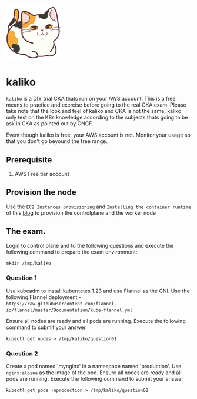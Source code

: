 <img src="img/imgbin_calico-cat.png" width=30% height=30%>
<!--- https://imgbin.com/png/teExm7p4/calico-cat-%E9%A6%99%E7%AE%B1%E5%BA%A7%E3%82%8A-illustrator-png --->

# kaliko
`kaliko` is a DIY trial CKA thats run on your AWS account. This is a free means to practice and exercise before going to the real CKA exam. Please take note that the look and feel of kaliko and CKA is not the same. kaliko only test on the K8s knowledge according to the subjects thats going to be ask in CKA as pointed out by CNCF. 

Event though kaliko is free, your AWS account is not. Monitor your usage so that you don't go beyound the free range. 

## Prerequisite
1. AWS Free tier account


## Provision the node
Use the `EC2 Instances provisioning` and `Installing the container runtime` of this [blog](https://www.endpointdev.com/blog/2022/10/kubernetes-from-the-ground-up-with-aws-ec2/) to provision the controlplane and the worker node

## The exam.
Login to control plane and to the following questions and execute the following command to prepare the exam environment:
```
mkdir /tmp/kaliko
```

### Question 1
Use kubeadm to install kubernetes 1.23 and use Flannel as the CNI. Use the following Flannel deployment:- <br>
`https://raw.githubusercontent.com/flannel-io/flannel/master/Documentation/kube-flannel.yml`

Ensure all nodes are ready and all pods are running. Execute the following command to submit your answer
```
kubectl get nodes > /tmp/kaliko/question01
```

### Question 2
Create a pod named 'mynginx' in a namespace named 'production'. Use `nginx:alpine` as the image of the pod.
Ensure all nodes are ready and all pods are running. Execute the following command to submit your answer
```
kubectl get pods -nproduction > /tmp/kaliko/question02
```


